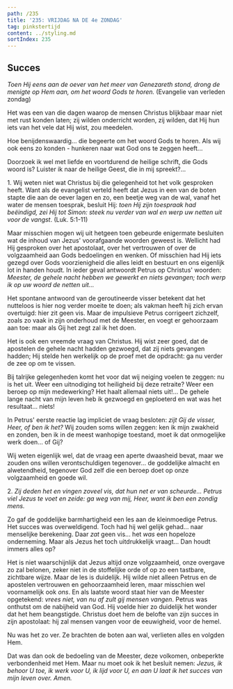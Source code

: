 ```yaml
---
path: /235
title: '235: VRIJDAG NA DE 4e ZONDAG'
tag: pinkstertijd
content: ../styling.md
sortIndex: 235
---
```


## Succes

_Toen Hij eens aan de oever van het meer van Genezareth stond, drong de menigte op Hem aan, om het woord Gods te horen._ (Evangelie van
verleden zondag)

Het was een van die dagen waarop de mensen Christus blijkbaar maar niet met rust konden laten; zij wilden onderricht worden, zij wilden, dat Hij hun iets van het vele dat Hij wist, zou meedelen.

Hoe benijdenswaardig... die begeerte om het
woord Gods te horen. Als wij ook eens zo konden - hunkeren naar wat God ons te zeggen heeft...

Doorzoek ik wel met liefde en voortdurend de heilige schrift, die Gods woord is? Luister ik naar de heilige Geest, die in mij spreekt?...

1\. Wij weten niet wat Christus bij die gelegenheid tot het volk gesproken heeft. Want als de evangelist verteld heeft dat Jezus in een van de boten stapte die aan de oever lagen en zo, een beetje weg van de wal, vanaf het water de mensen toesprak, besluit Hij: _toen Hij zijn toespraak had beëindigd, zei Hij tot Simon: steek nu verder van wal en werp uw netten uit voor de vangst_. (Luk. 5:1-11)

Maar misschien mogen wij uit hetgeen toen gebeurde enigermate besluiten wat de inhoud van Jezus' voorafgaande woorden geweest is. Wellicht had Hij gesproken over het apostolaat, over het vertrouwen of over de volgzaamheid aan Gods bedoelingen en wenken. Of misschien had Hij iets gezegd over Gods voorzienigheid die alles leidt en bestuurt en ons eigenlijk lot in handen houdt. In ieder geval antwoordt Petrus op Christus' woorden: _Meester, de gehele nacht hebben we gewerkt en niets gevangen; toch werp ik op uw woord de netten uit..._

Het spontane antwoord van de geroutineerde visser betekent dat het nutteloos is hier nog verder moeite te doen; als vakman heeft hij zich ervan overtuigd: hier zit geen vis. Maar de impulsieve Petrus corrigeert zichzelf, zoals zo vaak in zijn onderhoud met de Meester, en voegt er gehoorzaam aan toe: maar als Gij het zegt zal ik het doen.

Het is ook een vreemde vraag van Christus. Hij wist zeer goed, dat de apostelen de gehele nacht hadden gezwoegd, dat zij niets gevangen hadden; Hij stelde hen werkelijk op de proef met de opdracht: ga nu verder de zee op om te vissen.

Bij talrijke gelegenheden komt het voor dat wij neiging voelen te zeggen: nu is het uit. Weer een uitnodiging tot heiligheid bij deze retraite? Weer een beroep op mijn medewerking? Het haalt allemaal niets uit!... De gehele lange nacht van mijn leven heb ik gezwoegd en geploeterd en wat was het resultaat... niets!

In Petrus' eerste reactie lag impliciet de vraag besloten: _zijt Gij de visser, Heer, of ben ik het?_ Wij zouden soms willen zeggen: ken ik mijn zwakheid en zonden, ben ik in de meest wanhopige toestand, moet ik dat onmogelijke werk doen... of Gij?

Wij weten eigenlijk wel, dat de vraag een aperte dwaasheid bevat, maar we zouden ons willen verontschuldigen tegenover... de goddelijke almacht en alwetendheid, tegenover God zelf die een beroep doet op onze volgzaamheid en goede wil.

2\. _Zij deden het en vingen zoveel vis, dat hun net er van scheurde... Petrus viel Jezus te voet en zeide: ga weg van mij, Heer, want ik ben een zondig mens._

Zo gaf de goddelijke barmhartigheid een les aan de kleinmoedige Petrus. Het succes was overweldigend. Toch had hij wel gelijk gehad... naar menselijke berekening. Daar _zat_ geen vis... het _was_ een hopeloze onderneming. Maar als Jezus het toch uitdrukkelijk vraagt... Dan houdt immers alles op?

Het is niet waarschijnlijk dat Jezus altijd onze volgzaamheid, onze overgave zo zal belonen, zeker niet in de stoffelijke orde of op zo een tastbare, zichtbare wijze. Maar de les is duidelijk. Hij wilde niet alleen Petrus en de apostelen vertrouwen en gehoorzaamheid leren, maar misschien wel voornamelijk ook _ons_. En als laatste woord staat hier van de Meester opgetekend: _vrees niet, van nu af zult gij mensen vangen_. Petrus was onthutst om de nabijheid van God. Hij voelde hier zo duidelijk het wonder dat het hem beangstigde. Christus doet hem de belofte van zijn succes in zijn apostolaat: hij zal mensen vangen voor de eeuwigheid, voor de hemel.

Nu was het zo ver. Ze brachten de boten aan wal, verlieten alles en volgden Hem.

Dat was dan ook de bedoeling van de Meester, deze volkomen, onbeperkte verbondenheid met Hem. Maar nu moet ook ik het besluit nemen: _Jezus, ik behoor U toe, ik werk voor U, ik lijd voor U, en aan U laat ik het succes van mijn leven over. Amen._
